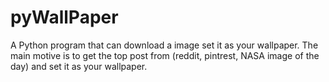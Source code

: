 # pyWallPaper
A Python program that can download a image set it as your wallpaper.
The main motive is to get the top post from (reddit, pintrest, NASA image of the day) and set it as your wallpaper.
